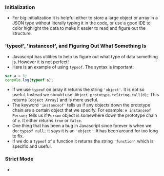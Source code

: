 ### Initialization

* For big initialization it is helpful either to store a large object or array in a JSON type without literally typing it in the code, or use a good IDE to color highlight the data to make it easier to read and figure out the structure.

### 'typeof', 'instanceof', and Figuring Out What Something Is

* Javascript has utilities to help us figure out what type of data something is. However it is not perfect!
* Here is an example of using `typeof`. The syntax is important:

```js
var a = 3;
console.log(typeof a);
```

* If we use `typeof` on array it returns the string `'object'`. It is not so useful. Instead we should use: `Object.prototype.toString.call(d);` This returns `[object Array]` and is more useful.
* The keyword `'instanceof'` tells us if any objects down the prototype chain are a certain object that we specify. For example: `e instanceof Person;` tells us if `Person` object is somewhere down the prototype chain of `e`. It either returns `true` or `false`. 
* One thing that has been a bug in Javascript since forever is when we do: `typeof null;` it says it is an `'object'`. It has been around for too long to fix.
* If we do a `typeof` of a function it returns the string `'function'` which is specific and useful.

### Strict Mode

* 


